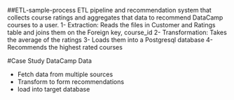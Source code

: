 ##ETL-sample-process
ETL pipeline and recommendation system that collects course ratings and aggregates that data to recommend DataCamp courses to a user.
1- Extraction: Reads the files in Customer and Ratings table and joins them on the Foreign key, course_id
2- Transformation: Takes the average of the ratings
3- Loads them into a Postgresql database
4- Recommends the highest rated courses

#Case Study DataCamp Data

- Fetch data from multiple sources
- Transform to form recommendations
- load into target database



